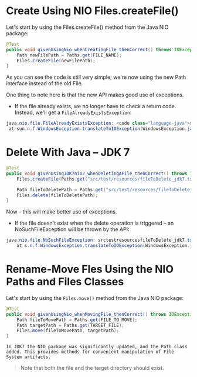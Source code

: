 # Create Using NIO Files.createFile() 

Let's start by using the Files.createFile() method from the Java NIO package:
```java
@Test
public void givenUsingNio_whenCreatingFile_thenCorrect() throws IOException {
    Path newFilePath = Paths.get(FILE_NAME);
    Files.createFile(newFilePath);
}
```

As you can see the code is still very simple; we're now using the new Path interface instead of the old File.

One thing to note here is that the new API makes good use of exceptions. 
* If the file already exists, we no longer have to check a return code. Instead, we'll get a ``FileAlreadyExistsException``:
```java
java.nio.file.FileAlreadyExistsException: <code class="language-java">src/test/resources/fileToCreate.txt
 at sun.n.f.WindowsException.translateToIOException(WindowsException.java:81)Copy
```

# Delete With Java – JDK 7
```java
@Test
public void givenUsingJDK7nio2_whenDeletingAFile_thenCorrect() throws IOException {
    Files.createFile(Paths.get("src/test/resources/fileToDelete_jdk7.txt"));

    Path fileToDeletePath = Paths.get("src/test/resources/fileToDelete_jdk7.txt");
    Files.delete(fileToDeletePath);
}
```

Now – this will make better use of exceptions. 
* If the file doesn't exist when the delete operation is triggered – an NoSuchFileException will be thrown by the API:
```java
java.nio.file.NoSuchFileException: srctestresourcesfileToDelete_jdk7.txt
    at s.n.f.WindowsException.translateToIOException(WindowsException.java:79)
```

# Rename-Move Fles Using the NIO Paths and Files Classes

Let's start by using the ``Files.move()`` method from the Java NIO package:
```java
@Test
public void givenUsingNio_whenMovingFile_thenCorrect() throws IOException {
    Path fileToMovePath = Paths.get(FILE_TO_MOVE);
    Path targetPath = Paths.get(TARGET_FILE);
    Files.move(fileToMovePath, targetPath);
}
```

    In JDK7 the NIO package was significantly updated, and the Path class added. This provides methods for convenient manipulation of File System artifacts.

> Note that both the file and the target directory should exist.